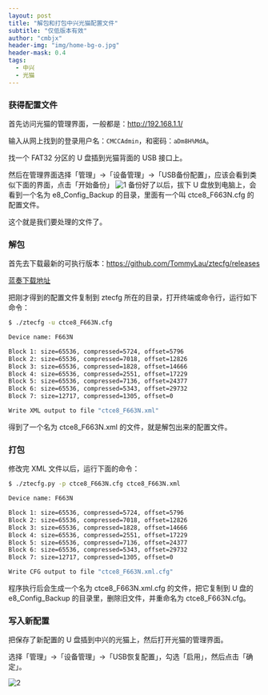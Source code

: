 ```yaml
---
layout: post
title: "解包和打包中兴光猫配置文件"
subtitle: "仅低版本有效"
author: "cmbjx"
header-img: "img/home-bg-o.jpg"
header-mask: 0.4
tags:
  - 中兴
  - 光猫
---
```


### 获得配置文件
首先访问光猫的管理界面，一般都是：http://192.168.1.1/

输入从网上找到的登录用户名：`CMCCAdmin`，和密码：`aDm8H%MdA`。

找一个 FAT32 分区的 U 盘插到光猫背面的 USB 接口上。

然后在管理界面选择「管理」->「设备管理」->「USB备份配置」，应该会看到类似下面的界面，点击「开始备份」
![1](https://pic1.zhimg.com/80/v2-379ba8b5399b53c6104c74505e264dd4_720w.webp)
备份好了以后，拔下 U 盘放到电脑上，会看到一个名为 e8_Config_Backup 的目录，里面有一个叫 ctce8_F663N.cfg 的配置文件。

这个就是我们要处理的文件了。

### 解包

首先去下载最新的可执行版本：https://github.com/TommyLau/ztecfg/releases

[蓝奏下载地址](https://wwi.lanzoup.com/iW5hT24wxlra)

把刚才得到的配置文件复制到 ztecfg 所在的目录，打开终端或命令行，运行如下命令：
```sh
$ ./ztecfg -u ctce8_F663N.cfg

Device name: F663N

Block 1: size=65536, compressed=5724, offset=5796
Block 2: size=65536, compressed=7018, offset=12826
Block 3: size=65536, compressed=1828, offset=14666
Block 4: size=65536, compressed=2551, offset=17229
Block 5: size=65536, compressed=7136, offset=24377
Block 6: size=65536, compressed=5343, offset=29732
Block 7: size=12717, compressed=1305, offset=0

Write XML output to file "ctce8_F663N.xml"
```
得到了一个名为 ctce8_F663N.xml 的文件，就是解包出来的配置文件。

### 打包

修改完 XML 文件以后，运行下面的命令：
```sh
$ ./ztecfg.py -p ctce8_F663N.cfg ctce8_F663N.xml

Device name: F663N

Block 1: size=65536, compressed=5724, offset=5796
Block 2: size=65536, compressed=7018, offset=12826
Block 3: size=65536, compressed=1828, offset=14666
Block 4: size=65536, compressed=2551, offset=17229
Block 5: size=65536, compressed=7136, offset=24377
Block 6: size=65536, compressed=5343, offset=29732
Block 7: size=12717, compressed=1305, offset=0

Write CFG output to file "ctce8_F663N.xml.cfg"
```

程序执行后会生成一个名为 ctce8_F663N.xml.cfg 的文件，把它复制到 U 盘的e8_Config_Backup 的目录里，删除旧文件，并重命名为 ctce8_F663N.cfg。

### 写入新配置
把保存了新配置的 U 盘插到中兴的光猫上，然后打开光猫的管理界面。

选择「管理」->「设备管理」->「USB恢复配置」，勾选「启用」，然后点击「确定」。

![2](https://pic3.zhimg.com/80/v2-d8a5b55f3bc8899c57e59e4a03c6dbee_720w.webp)


